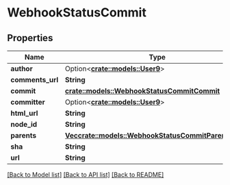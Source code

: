 # WebhookStatusCommit

## Properties

Name | Type | Description | Notes
------------ | ------------- | ------------- | -------------
**author** | Option<[**crate::models::User9**](User_9.md)> |  | 
**comments_url** | **String** |  | 
**commit** | [**crate::models::WebhookStatusCommitCommit**](webhook_status_commit_commit.md) |  | 
**committer** | Option<[**crate::models::User9**](User_9.md)> |  | 
**html_url** | **String** |  | 
**node_id** | **String** |  | 
**parents** | [**Vec<crate::models::WebhookStatusCommitParentsInner>**](webhook_status_commit_parents_inner.md) |  | 
**sha** | **String** |  | 
**url** | **String** |  | 

[[Back to Model list]](../README.md#documentation-for-models) [[Back to API list]](../README.md#documentation-for-api-endpoints) [[Back to README]](../README.md)


